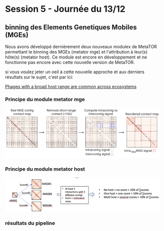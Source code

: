 # Session 5 - Journée du 13/12


## binning des Elements Genetiques Mobiles (MGEs)

Nous avons développé dernièrement deux nouveaux modulex de MetaTOR permettant le binning des MGEs (metator mge) et l'attribution à leur(s) hôte(s) (metator host).
Ce module est encore en développement et ne fonctionne pas encore avec cette nouvelle version de MetaTOR.

si vous voulez jeter un oeil à cette nouvelle approche et aux derniers résultats sur le sujet, c'est par ici:

[Phages with a broad host range are common across ecosystems]([https://pasteur.hal.science/pasteur-05269627v1])


### Principe du module metator mge 

![module_mge](docs/images/module_mge.png)



### Principe du module metator host

![module_host](docs/images/module_host.png)

### résultats du pipeline
